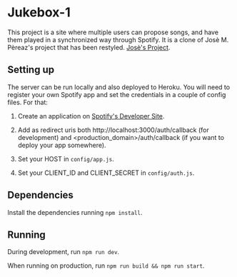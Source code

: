 # Jukebox-1

This project is a site where multiple users can propose songs, and have them played in a synchronized way through Spotify. It is a clone of Josè M. Pèreaz's project that has been restyled. [Josè's Project](https://github.com/JMPerez/c).

## Setting up

The server can be run locally and also deployed to Heroku. You will need to register your own Spotify app and set the credentials in a couple of config files. For that:

1. Create an application on [Spotify's Developer Site](https://developer.spotify.com/my-applications/).

2. Add as redirect uris both http://localhost:3000/auth/callback (for development) and <production_domain>/auth/callback (if you want to deploy your app somewhere).

3. Set your HOST in `config/app.js`.

4. Set your CLIENT_ID and CLIENT_SECRET in `config/auth.js`.

## Dependencies

Install the dependencies running `npm install`.

## Running

During development, run `npm run dev`.

When running on production, run `npm run build && npm run start`.
